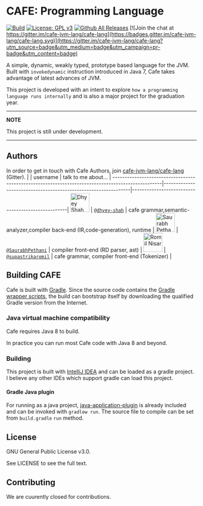 # CAFE: Programming Language

[![Build](https://github.com/cafe-jvm-lang/cafe/workflows/Build/badge.svg)](https://github.com/cafe-jvm-lang/cafe/actions?query=workflow%3ABuild)
[![License: GPL v3](https://img.shields.io/badge/License-GPLv3-blue.svg)](https://www.gnu.org/licenses/gpl-3.0)
[![Github All Releases](https://img.shields.io/github/downloads/cafe-jvm-lang/cafe/total.svg)](#)
[![Join the chat at https://gitter.im/cafe-jvm-lang/cafe-lang](https://badges.gitter.im/cafe-jvm-lang/cafe-lang.svg)](https://gitter.im/cafe-jvm-lang/cafe-lang?utm_source=badge&utm_medium=badge&utm_campaign=pr-badge&utm_content=badge)

A simple, dynamic, weakly typed, prototype based language for the JVM. 
Built with `invokedynamic` instruction introduced in Java 7, Cafe takes advantage of latest advances of JVM.

This project is developed with an intent to explore `how a programming language runs internally` and is also a major project for the graduation year.

---
**NOTE**

This project is still under development.

---

## Authors
In order to get in touch with Cafe Authors, join
[cafe-jvm-lang/cafe-lang](https://gitter.im/cafe-jvm-lang/cafe-lang) (Gitter).
|                                                                                                 | username                                                       | talk to me about...                               |
--------------------------------------------------------------------------------------------------|----------------------------------------------------------------|---------------------------------------------------|
 <img src="https://avatars.githubusercontent.com/dhyey-shah"         height="50px" title="Dhyey Shah"/>           | [`@dhyey-shah`](https://github.com/dhyey-shah)                 | cafe grammar,semantic-analyzer,compiler back-end (IR,code-generation), runtime       |
 <img src="https://avatars.githubusercontent.com/SaurabhPethani"         height="50px" title="Saurabh Pethani"/>           | [`@SaurabhPethani`](https://github.com/SaurabhPethani)                 | compiler front-end (RD parser, ast)       |
 <img src="https://avatars.githubusercontent.com/supastrikaromil"         height="50px" title="Romil Nisar"/>           | [`@supastrikaromil`](https://github.com/supastrikaromil)                 | cafe grammar, compiler front-end (Tokenizer)       |

## Building CAFE
Cafe is built with [Gradle](https://gradle.org).
Since the source code contains the [Gradle wrapper scripts](https://docs.gradle.org/current/userguide/gradle_wrapper.html),
the build can bootstrap itself by downloading the qualified Gradle version from the Internet.

### Java virtual machine compatibility

Cafe requires Java 8 to build.

In practice you can run most Cafe code with Java 8 and beyond.

### Building

This project is built with [IntelliJ IDEA](https://www.jetbrains.com/idea/) and can be loaded as a gradle project. I believe any other IDEs which support gradle can load this project.

#### Gradle Java plugin

For running as a java project, [java-application-plugin](https://docs.gradle.org/current/userguide/java_plugin.html) is already included and can be invoked with `gradlew run`.
The source file to compile can be set from `build.gradle` `run` method.

## License
GNU General Public License v3.0.

See LICENSE to see the full text.

## Contributing

We are cuurently closed for contributions.
